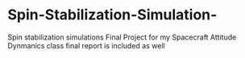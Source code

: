 # Spin-Stabilization-Simulation-
Spin stabilization simulations 
Final Project for my Spacecraft Attitude Dynmanics class final report is included as well
